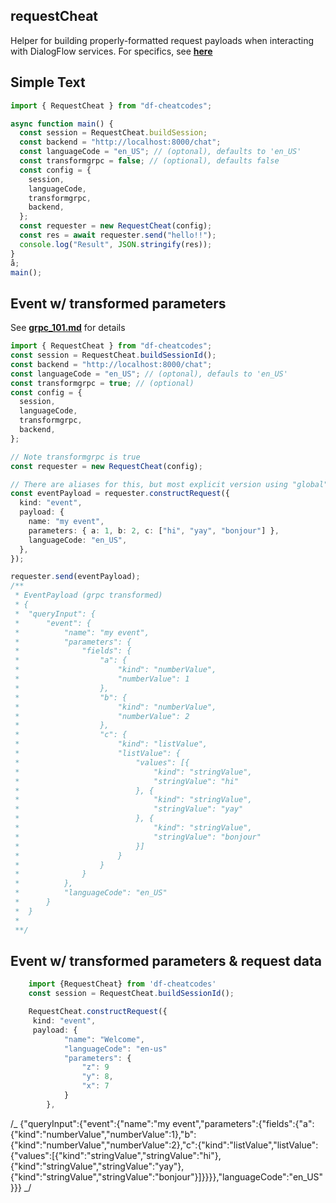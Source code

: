 ## requestCheat

Helper for building properly-formatted request payloads when interacting with DialogFlow services. For specifics, see **[here](https://cloud.google.com/dialogflow/docs/reference/rest/v2/projects.agent.sessions/detectIntent)**

## Simple Text

```ts
import { RequestCheat } from "df-cheatcodes";

async function main() {
  const session = RequestCheat.buildSession;
  const backend = "http://localhost:8000/chat";
  const languageCode = "en_US"; // (optonal), defaults to 'en_US'
  const transformgrpc = false; // (optional), defaults false
  const config = {
    session,
    languageCode,
    transformgrpc,
    backend,
  };
  const requester = new RequestCheat(config);
  const res = await requester.send("hello!!");
  console.log("Result", JSON.stringify(res));
}
å;
main();
```

## Event w/ transformed parameters

See **[grpc_101.md](./grpc_101.md)** for details

```ts
import { RequestCheat } from "df-cheatcodes";
const session = RequestCheat.buildSessionId();
const backend = "http://localhost:8000/chat";
const languageCode = "en_US"; // (optonal), defauls to 'en_US'
const transformgrpc = true; // (optional)
const config = {
  session,
  languageCode,
  transformgrpc,
  backend,
};

// Note transformgrpc is true
const requester = new RequestCheat(config);

// There are aliases for this, but most explicit version using "global" config
const eventPayload = requester.constructRequest({
  kind: "event",
  payload: {
    name: "my event",
    parameters: { a: 1, b: 2, c: ["hi", "yay", "bonjour"] },
    languageCode: "en_US",
  },
});

requester.send(eventPayload);
/**
 * EventPayload (grpc transformed)
 * {
 *	"queryInput": {
 *		"event": {
 *			"name": "my event",
 *			"parameters": {
 *				"fields": {
 *					"a": {
 *						"kind": "numberValue",
 *						"numberValue": 1
 *					},
 *					"b": {
 *						"kind": "numberValue",
 *						"numberValue": 2
 *					},
 *					"c": {
 *						"kind": "listValue",
 *						"listValue": {
 *							"values": [{
 *								"kind": "stringValue",
 *								"stringValue": "hi"
 *							}, {
 *								"kind": "stringValue",
 *								"stringValue": "yay"
 *							}, {
 *								"kind": "stringValue",
 *								"stringValue": "bonjour"
 *							}]
 *						}
 *					}
 *				}
 *			},
 *			"languageCode": "en_US"
 *		}
 *	}
 *
 **/
```

## Event w/ transformed parameters & request data

```ts
    import {RequestCheat} from 'df-cheatcodes'
    const session = RequestCheat.buildSessionId();

    RequestCheat.constructRequest({
     kind: "event",
     payload: {
			"name": "Welcome",
			"languageCode": "en-us"
			"parameters": {
				"z": 9
				"y": 8,
				"x": 7
			}
		},

```

/_
{"queryInput":{"event":{"name":"my event","parameters":{"fields":{"a":{"kind":"numberValue","numberValue":1},"b":{"kind":"numberValue","numberValue":2},"c":{"kind":"listValue","listValue":{"values":[{"kind":"stringValue","stringValue":"hi"},{"kind":"stringValue","stringValue":"yay"},{"kind":"stringValue","stringValue":"bonjour"}]}}}},"languageCode":"en_US"}}}
_/
